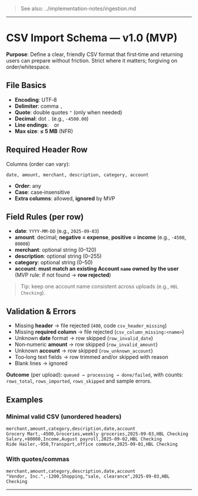 > See also: ../implementation-notes/ingestion.md
---
# CSV Import Schema — v1.0 (MVP)

**Purpose**: Define a clear, friendly CSV format that first‑time and returning users can prepare without friction. Strict where it matters; forgiving on order/whitespace.

## File Basics
- **Encoding**: UTF‑8
- **Delimiter**: comma `,`
- **Quote**: double quotes `"` (only when needed)
- **Decimal**: dot `.` (e.g., `-4500.00`)
- **Line endings**: `
` or `
`
- **Max size**: **≤ 5 MB** (NFR)

## Required Header Row
Columns (order can vary):
```
date, amount, merchant, description, category, account
```
- **Order**: any
- **Case**: case‑insensitive
- **Extra columns**: allowed, **ignored** by MVP

## Field Rules (per row)
- **date**: `YYYY-MM-DD` (e.g., `2025-09-03`)
- **amount**: decimal; **negative = expense**, **positive = income** (e.g., `-4500`, `80000`)
- **merchant**: optional string (0–120)
- **description**: optional string (0–255)
- **category**: optional string (0–50)
- **account**: **must match an existing Account `name` owned by the user** (MVP rule: if not found → **row rejected**) 

> Tip: keep one account name consistent across uploads (e.g., `HBL Checking`).

## Validation & Errors
- Missing **header** → file rejected (`400`, code `csv_header_missing`)
- Missing **required column** → file rejected (`csv_column_missing:<name>`)
- Unknown **date** format → row skipped (`row_invalid_date`)
- Non‑numeric **amount** → row skipped (`row_invalid_amount`)
- Unknown **account** → row skipped (`row_unknown_account`)
- Too‑long text fields → row trimmed and/or skipped with reason
- Blank lines → ignored

**Outcome** (per upload): `queued → processing → done/failed`, with counts: `rows_total`, `rows_imported`, `rows_skipped` and sample errors.

## Examples
### Minimal valid CSV (unordered headers)
```csv
merchant,amount,category,description,date,account
Grocery Mart,-4500,Groceries,weekly groceries,2025-09-03,HBL Checking
Salary,+80000,Income,August payroll,2025-09-02,HBL Checking
Ride Hailer,-950,Transport,office commute,2025-09-01,HBL Checking
```

### With quotes/commas
```csv
merchant,amount,category,description,date,account
"Vendor, Inc.",-1200,Shopping,"sale, clearance",2025-09-03,HBL Checking
```

---